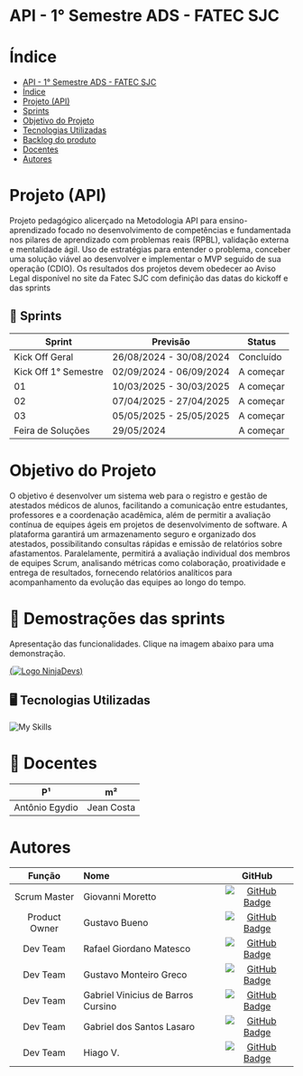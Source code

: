 # API - 1° Semestre ADS - FATEC SJC 

# Índice
- [API - 1° Semestre ADS - FATEC SJC](#api---1-semestre-ads---fatec-sjc)
- [Índice](#índice)
- [Projeto (API)](#projeto-api)
- [Sprints](#card_index-sprints)
- [Objetivo do Projeto](#objetivo-do-projeto)
- [Tecnologias Utilizadas](#desktop_computer-tecnologias-utilizadas)
- [Backlog do produto](#backlog-do-produto)
- [Docentes](#medal_sports-docentes)
- [Autores](#autores)

# Projeto (API) 
Projeto pedagógico alicerçado na Metodologia API para ensino-aprendizado focado no desenvolvimento de competências e fundamentada nos pilares de aprendizado com problemas reais (RPBL), validação externa e mentalidade ágil. 
Uso de estratégias para entender o problema, conceber uma solução viável ao desenvolver e implementar o MVP seguido de sua operação (CDIO). 
Os resultados dos projetos devem obedecer ao Aviso Legal disponível no site da Fatec SJC com definição das datas do kickoff e das sprints

## :card_index: Sprints

| Sprint               | Previsão                | Status    |
| -------------------- | ----------------------- | --------- |
| Kick Off Geral       | 26/08/2024 - 30/08/2024 | Concluído |
| Kick Off 1° Semestre | 02/09/2024 - 06/09/2024 | A começar |
| 01                   | 10/03/2025 - 30/03/2025 | A começar |
| 02                   | 07/04/2025 - 27/04/2025 | A começar |
| 03                   | 05/05/2025 - 25/05/2025 | A começar |
| Feira de Soluções    | 29/05/2024              | A começar |





# Objetivo do Projeto
O objetivo é desenvolver um sistema web para o registro e gestão de atestados médicos de alunos, facilitando a comunicação entre estudantes, professores e a coordenação acadêmica, além de permitir a avaliação contínua de equipes ágeis em projetos de desenvolvimento de software. A plataforma garantirá um armazenamento seguro e organizado dos atestados, possibilitando consultas rápidas e emissão de relatórios sobre afastamentos. Paralelamente, permitirá a avaliação individual dos membros de equipes Scrum, analisando métricas como colaboração, proatividade e entrega de resultados, fornecendo relatórios analíticos para acompanhamento da evolução das equipes ao longo do tempo.

# :vhs: Demostrações das sprints

Apresentação das funcionalidades.
Clique na imagem abaixo para uma demonstração.

[(![Logo NinjaDevs]())](https://www.youtube.com/watch?v=dQw4w9WgXcQ)


## :desktop_computer: Tecnologias Utilizadas

![My Skills](https://go-skill-icons.vercel.app/api/icons?i=git,github,vscode,html,css,bootstrap,js,python,flask,figma)


# :medal_sports: Docentes
| P¹                       | m²                   |
| ------------------------ | -------------------- |
| Antônio Egydio | Jean Costa |

# Autores
|    Função     | Nome                               |                                                                GitHub                                                                |
| :-----------: | :--------------------------------- | :---------------------------------------------------------------------------------------------------------------------------------------------: |
| Scrum Master  | Giovanni Moretto |   [![GitHub Badge](https://img.shields.io/badge/GitHub-111217?style=flat-square&logo=github&logoColor=white)](#)    |
| Product Owner | Gustavo Bueno |     [![GitHub Badge](https://img.shields.io/badge/GitHub-111217?style=flat-square&logo=github&logoColor=white)](#)     |
|  Dev Team  | Rafael Giordano Matesco | [![GitHub Badge](https://img.shields.io/badge/GitHub-111217?style=flat-square&logo=github&logoColor=white)](#)  |
|  Dev Team  | Gustavo Monteiro Greco | [![GitHub Badge](https://img.shields.io/badge/GitHub-111217?style=flat-square&logo=github&logoColor=white)](#) |
|  Dev Team  | Gabriel Vinicius de Barros Cursino |  [![GitHub Badge](https://img.shields.io/badge/GitHub-111217?style=flat-square&logo=github&logoColor=white)](#)   |
|  Dev Team  | Gabriel dos Santos Lasaro |  [![GitHub Badge](https://img.shields.io/badge/GitHub-111217?style=flat-square&logo=github&logoColor=white)](#)   |
|  Dev Team  | Hiago V. |  [![GitHub Badge](https://img.shields.io/badge/GitHub-111217?style=flat-square&logo=github&logoColor=white)](#)   |
